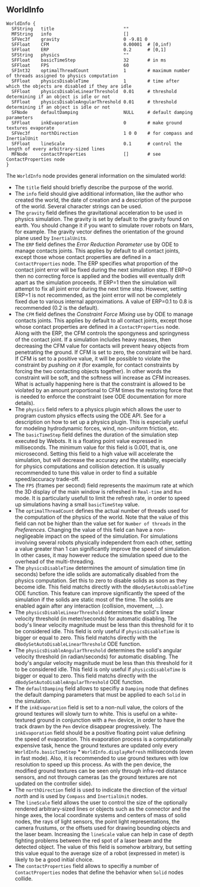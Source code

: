 ## WorldInfo

```
WorldInfo {
  SFString   title                          ""
  MFString   info                           []
  SFVec3f    gravity                        0 -9.81 0
  SFFloat    CFM                            0.00001  # [0,inf)
  SFFloat    ERP                            0.2      # [0,1]
  SFString   physics                        ""
  SFFloat    basicTimeStep                  32       # in ms
  SFFloat    FPS                            60
  SFInt32    optimalThreadCount             1        # maximum number of threads assigned to physics computation
  SFFloat    physicsDisableTime             1        # time after which the objects are disabled if they are idle
  SFFloat    physicsDisableLinearThreshold  0.01     # threshold determining if an object is idle or not
  SFFloat    physicsDisableAngularThreshold 0.01     # threshold determining if an object is idle or not
  SFNode     defaultDamping                 NULL     # default damping parameters
  SFFloat    inkEvaporation                 0        # make ground textures evaporate
  SFVec3f    northDirection                 1 0 0    # for compass and InertialUnit
  SFFloat    lineScale                      0.1      # control the length of every arbitrary-sized lines
  MFNode     contactProperties              []       # see ContactProperties node
}
```

The `WorldInfo` node provides general information on the simulated world:

- The `title` field should briefly describe the purpose of the world.
- The `info` field should give additional information, like the author who created
the world, the date of creation and a description of the purpose of the world.
Several character strings can be used.
- The `gravity` field defines the gravitational acceleration to be used in physics
simulation. The gravity is set by default to the gravity found on earth. You
should change it if you want to simulate rover robots on Mars, for example. The
gravity vector defines the orientation of the ground plane used by
`InertialUnit`s.
- The `ERP` field defines the *Error Reduction Parameter* use by ODE to manage
contacts joints. This applies by default to all contact joints, except those
whose contact properties are defined in a `ContactProperties` node. The ERP
specifies what proportion of the contact joint error will be fixed during the
next simulation step. If ERP=0 then no correcting force is applied and the
bodies will eventually drift apart as the simulation proceeds. If ERP=1 then the
simulation will attempt to fix all joint error during the next time step.
However, setting ERP=1 is not recommended, as the joint error will not be
completely fixed due to various internal approximations. A value of ERP=0.1 to
0.8 is recommended (0.2 is the default).
- The `CFM` field defines the *Constraint Force Mixing* use by ODE to manage
contacts joints. This applies by default to all contact joints, except those
whose contact properties are defined in a `ContactProperties` node. Along with
the ERP, the CFM controls the spongyness and springyness of the contact joint.
If a simulation includes heavy masses, then decreasing the CFM value for
contacts will prevent heavy objects from penetrating the ground. If CFM is set
to zero, the constraint will be hard. If CFM is set to a positive value, it will
be possible to violate the constraint by *pushing on it* (for example, for
contact constraints by forcing the two contacting objects together). In other
words the constraint will be soft, and the softness will increase as CFM
increases. What is actually happening here is that the constraint is allowed to
be violated by an amount proportional to CFM times the restoring force that is
needed to enforce the constraint (see ODE documentation for more details).
- The `physics` field refers to a physics plugin which allows the user to program
custom physics effects using the ODE API. See   for a description on how to set
up a physics plugin. This is especially useful for modeling hydrodynamic forces,
wind, non-uniform friction, etc.
- The `basicTimeStep` field defines the duration of the simulation step executed
by Webots. It is a floating point value expressed in milliseconds. The minimum
value for this field is 0.001, that is, one microsecond. Setting this field to a
high value will accelerate the simulation, but will decrease the accuracy and
the stability, especially for physics computations and collision detection. It
is usually recommended to tune this value in order to find a suitable
speed/accuracy trade-off.
- The `FPS` (frames per second) field represents the maximum rate at which the 3D
display of the main window is refreshed in `Real-time` and `Run` mode. It is
particularly usefull to limit the refresh rate, in order to speed up simulations
having a small `basicTimeStep` value.
- The `optimalThreadCount` defines the actual number of threads used for the
computation of the physics of the world. Note that the value of this field can
not be higher than the value set for `Number of threads` in the *Preferences*.
Changing the value of this field can have a non-negligeable impact on the speed
of the simulation. For simulations involving several robots physically
independent from each other, setting a value greater than 1 can significantly
improve the speed of simulation. In other cases, it may however reduce the
simulation speed due to the overhead of the multi-threading.
- The `physicsDisableTime` determines the amount of simulation time (in seconds)
before the idle solids are automatically disabled from the physics computation.
Set this to zero to disable solids as soon as they become idle. This field
matchs directly with the `dBodySetAutoDisableTime` ODE function. This feature
can improve significantly the speed of the simulation if the solids are static
most of the time. The solids are enabled again after any interaction (collision,
movement, ...).
- The `physicsDisableLinearThreshold` determines the solid's linear velocity
threshold (in meter/seconds) for automatic disabling. The body's linear velocity
magnitude must be less than this threshold for it to be considered idle. This
field is only useful if `physicsDisableTime` is bigger or equal to zero. This
field matchs directly with the `dBodySetAutoDisableLinearThreshold` ODE
function.
- The `physicsDisableAngularThreshold` determines the solid's angular velocity
threshold (in radian/seconds) for automatic disabling. The body's angular
velocity magnitude must be less than this threshold for it to be considered
idle. This field is only useful if `physicsDisableTime` is bigger or equal to
zero. This field matchs directly with the `dBodySetAutoDisableAngularThreshold`
ODE function.
- The `defaultDamping` field allows to specifiy a `Damping` node that defines the
default damping parameters that must be applied to each `Solid` in the
simulation.
- If the `inkEvaporation` field is set to a non-null value, the colors of the
ground textures will slowly turn to white. This is useful on a white-textured
ground in conjunction with a `Pen` device, in order to have the track drawn by
the `Pen` device disappear progressively. The `inkEvaporation` field should be a
positive floating point value defining the speed of evaporation. This
evaporation process is a computationally expensive task, hence the ground
textures are updated only every `WorldInfo.basicTimeStep` *
`WorldInfo.displayRefresh` milliseconds (even in fast mode). Also, it is
recommended to use ground textures with low resolution to speed up this process.
As with the pen device, the modified ground textures can be seen only through
infra-red distance sensors, and not through cameras (as the ground textures are
not updated on the controller side).
- The `northDirection` field is used to indicate the direction of the *virtual
north* and is used by `Compass` and `InertialUnit` nodes.
- The `lineScale` field allows the user to control the size of the optionally
rendered arbitrary-sized lines or objects such as the connector and the hinge
axes, the local coordinate systems and centers of mass of solid nodes, the rays
of light sensors, the point light representations, the camera frustums, or the
offsets used for drawing bounding objects and the laser beam. Increasing the
`lineScale` value can help in case of depth fighting problems between the red
spot of a laser beam and the detected object. The value of this field is somehow
arbitrary, but setting this value equal to the average size of a robot
(expressed in meter) is likely to be a good initial choice.
- The `contactProperties` field allows to specifiy a number of `ContactProperties`
nodes that define the behavior when `Solid` nodes collide.

